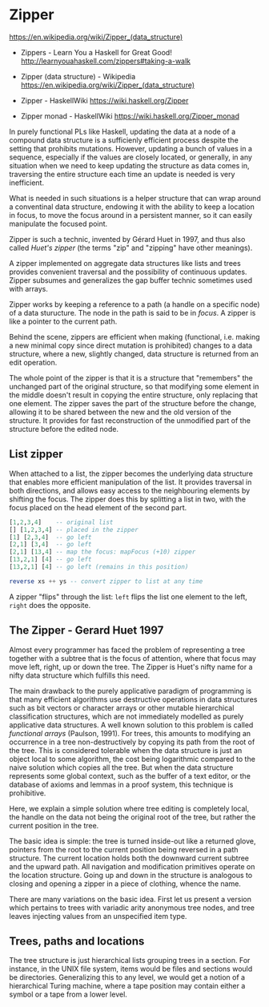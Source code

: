 # Zipper

https://en.wikipedia.org/wiki/Zipper_(data_structure)

* Zippers - Learn You a Haskell for Great Good!
http://learnyouahaskell.com/zippers#taking-a-walk

* Zipper (data structure) - Wikipedia
https://en.wikipedia.org/wiki/Zipper_(data_structure)

* Zipper - HaskellWiki
https://wiki.haskell.org/Zipper

* Zipper monad - HaskellWiki
https://wiki.haskell.org/Zipper_monad



In purely functional PLs like Haskell, updating the data at a node of a compound data structure is a sufficienly efficient process despite the setting that prohibits mutations. However, updating a bunch of values in a sequence, especially if the values are closely located, or generally, in any situation when we need to keep updating the structure as data comes in, traversing the entire structure each time an update is needed is very inefficient.

What is needed in such situations is a helper structure that can wrap around a conventinal data structure, endowing it with the ability to keep a location in focus, to move the focus around in a persistent manner, so it can easily manipulate the focused point.

Zipper is such a technic, invented by Gérard Huet in 1997, and thus also called *Huet's zipper* (the terms "zip" and "zipping" have other meanings).

A zipper implemented on aggregate data structures like lists and trees provides convenient traversal and the possibility of continuous updates. Zipper subsumes and generalizes the gap buffer technic sometimes used with arrays.

Zipper works by keeping a reference to a path (a handle on a specific node) of a data sturucture. The node in the path is said to be in *focus*. A zipper is like a pointer to the current path.

Behind the scene, zippers are efficient when making (functional, i.e. making a new minimal copy since direct mutation is prohibited) changes to a data structure, where a new, slightly changed, data structure is returned from an edit operation.

The whole point of the zipper is that it is a structure that "remembers" the unchanged part of the original structure, so that modifying some element in the middle doesn't result in copying the entire structure, only replacing that one element. The zipper saves the part of the structure before the change, allowing it to be shared between the new and the old version of the structure. It provides for fast reconstruction of the unmodified part of the structure before the edited node.


## List zipper

When attached to a list, the zipper becomes the underlying data structure that enables more efficient manipulation of the list. It provides traversal in both directions, and allows easy access to the neighbouring elements by shifting the focus. The zipper does this by splitting a list in two, with the focus placed on the head element of the second part.

```hs
[1,2,3,4]    -- original list
[] [1,2,3,4] -- placed in the zipper
[1] [2,3,4]  -- go left
[2,1] [3,4]  -- go left
[2,1] [13,4] -- map the focus: mapFocus (+10) zipper
[13,2,1] [4] -- go left
[13,2,1] [4] -- go left (remains in this position)

reverse xs ++ ys -- convert zipper to list at any time
```


A zipper "flips" through the list: `left` flips the list one element to the left, `right` does the opposite.







## The Zipper - Gerard Huet 1997

Almost every programmer has faced the problem of representing a tree together with a subtree that is the focus of attention, where that focus may move left, right, up or down the tree. The Zipper is Huet's nifty name for a nifty data structure which fulfills this need.

The main drawback to the purely applicative paradigm of programming is that many efficient algorithms use destructive operations in data structures such as bit vectors or character arrays or other mutable hierarchical classification structures, which are not immediately modelled as purely applicative data structures. A well known solution to this problem is called *functional arrays* (Paulson, 1991). For trees, this amounts to modifying an occurrence in a tree non-destructively by copying its path from the root of the tree. This is considered tolerable when the data structure is just an object local to some algorithm, the cost being logarithmic compared to the naive solution which copies all the tree. But when the data structure represents some global context, such as the buffer of a text editor, or the database of axioms and lemmas in a proof system, this technique is prohibitive.

Here, we explain a simple solution where tree editing is completely local, the handle on the data not being the original root of the tree, but rather the current position in the tree.

The basic idea is simple: the tree is turned inside-out like a returned glove, pointers from the root to the current position being reversed in a path structure. The current location holds both the downward current subtree and the upward path. All navigation and modification primitives operate on the location structure. Going up and down in the structure is analogous to closing and opening a zipper in a piece of clothing, whence the name.

There are many variations on the basic idea. First let us present a version which pertains to trees with variadic arity anonymous tree nodes, and tree leaves injecting values from an unspecified item type.

## Trees, paths and locations

The tree structure is just hierarchical lists grouping trees in a section. For instance, in the UNIX file system, items would be files and sections would be directories. Generalizing this to any level, we would get a notion of a hierarchical Turing machine, where a tape position may contain either a symbol or a tape from a lower level.
